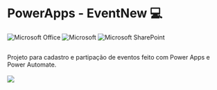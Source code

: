 # PowerApps - EventNew  :computer: 
![Microsoft Office](https://img.shields.io/badge/Microsoft_Office-D83B01?style=for-the-badge&logo=microsoft-office&logoColor=white)
![Microsoft](https://img.shields.io/badge/Microsoft-0078D4?style=for-the-badge&logo=microsoft&logoColor=white)
![Microsoft SharePoint ](https://img.shields.io/badge/Microsoft_SharePoint-0078D4?style=for-the-badge&logo=microsoft-sharepoint&logoColor=white)
<br>
##
Projeto para cadastro e partipação de eventos feito com Power Apps e Power Automate.
<br><br>
![](https://media.giphy.com/media/v1.Y2lkPTc5MGI3NjExbDZ4d2ZtZGd0d200Nzg1b3A2eXhsd20xNndpaml3eGpjNWxydTU1dCZlcD12MV9pbnRlcm5hbF9naWZfYnlfaWQmY3Q9Zw/COheoC4aKfBHXOFUnT/giphy.gif)

